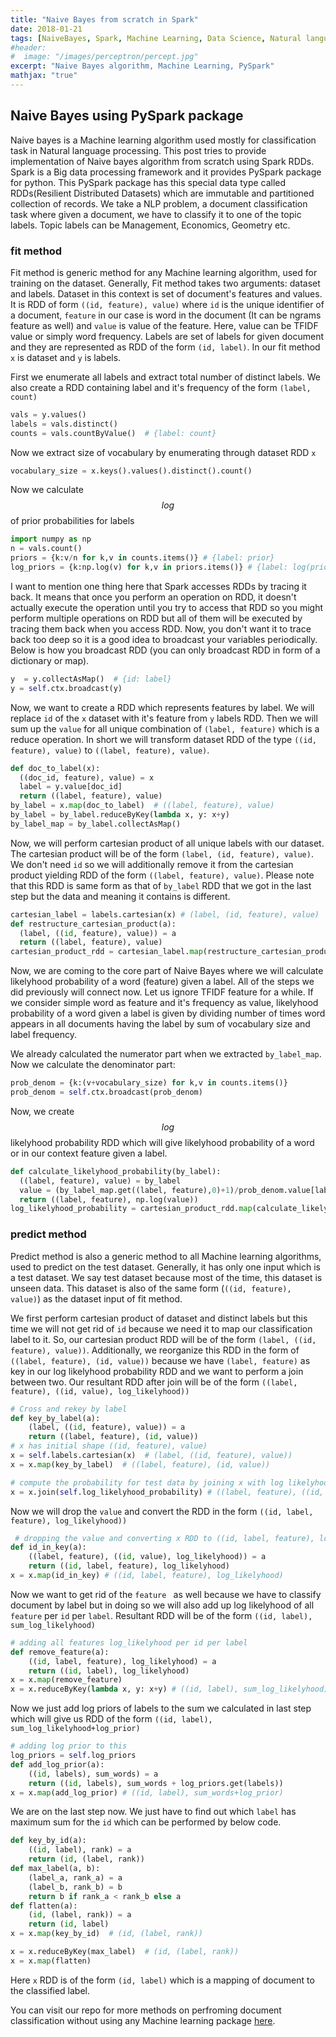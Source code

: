 ```yaml
---
title: "Naive Bayes from scratch in Spark"
date: 2018-01-21
tags: [NaiveBayes, Spark, Machine Learning, Data Science, Natural language processing, Python, tutorial]
#header:
#  image: "/images/perceptron/percept.jpg"
excerpt: "Naive Bayes algorithm, Machine Learning, PySpark"
mathjax: "true"
---
```


## Naive Bayes using PySpark package

Naive bayes is a Machine learning algorithm used mostly for classification task in Natural language processing. This post tries to provide implementation of Naive bayes algorithm from scratch using Spark RDDs. Spark is a Big data processing framework and it provides PySpark package for python. This PySpark package has this special data type called RDDs(Resilient Distributed Datasets) which are immutable and partitioned collection of records. We take a NLP problem, a document classification task where given a document, we have to classify it to one of the topic labels. Topic labels can be Management, Economics, Geometry etc.

### fit method

Fit method is generic method for any Machine learning algorithm, used for training on the dataset. Generally, Fit method takes two arguments: dataset and labels. Dataset in this context is set of document's features and values. It is RDD of form ```((id, feature), value)``` where ```id``` is the unique identifier of a document, ```feature``` in our case is word in the document (It can be ngrams feature as well) and ```value``` is value of the feature. Here, value can be TFIDF value or simply word frequency. Labels are set of labels for given document and they are represented as RDD of the form ```(id, label)```. In our fit method ```x``` is dataset and ```y``` is labels.

First we enumerate all labels and extract total number of distinct labels. We also create a RDD containing label and it's frequency of the form ```(label, count)```
```python
vals = y.values()
labels = vals.distinct()
counts = vals.countByValue()  # {label: count}
```

Now we extract size of vocabulary by enumerating through dataset RDD ```x```
```python
vocabulary_size = x.keys().values().distinct().count()
```

Now we calculate $$log$$ of prior probabilities for labels
```python
import numpy as np
n = vals.count()
priors = {k:v/n for k,v in counts.items()} # {label: prior}
log_priors = {k:np.log(v) for k,v in priors.items()} # {label: log(prior)}
```

I want to mention one thing here that Spark accesses RDDs by tracing it back. It means that once you perform an operation on RDD, it doesn't actually execute the operation until you try to access that RDD so you might perform multiple operations on RDD but all of them will be executed by tracing them back when you access RDD. Now, you don't want it to trace back too deep so it is a good idea to broadcast your variables periodically. Below is how you broadcast RDD (you can only broadcast RDD in form of a dictionary or map).
```python
y  = y.collectAsMap()  # {id: label}
y = self.ctx.broadcast(y)
```

Now, we want to create a RDD which represents features by label. We will replace ```id``` of the ```x``` dataset with it's feature from ```y``` labels RDD. Then we will sum up the ```value``` for all unique combination of ```(label, feature)``` which is a reduce operation. In short we will transform dataset RDD of the type ```((id, feature), value)``` to ```((label, feature), value)```.
```python
def doc_to_label(x):
  ((doc_id, feature), value) = x
  label = y.value[doc_id]
  return ((label, feature), value)
by_label = x.map(doc_to_label)  # ((label, feature), value)
by_label = by_label.reduceByKey(lambda x, y: x+y)
by_label_map = by_label.collectAsMap()
```

Now, we will perform cartesian product of all unique labels with our dataset. The cartesian product will be of the form ```(label, (id, feature), value)```. We don't need ```id``` so we will additionally remove it from the cartesian product yielding RDD of the form ```((label, feature), value)```. Please note that this RDD is same form as that of ```by_label``` RDD that we got in the last step but the data and meaning it contains is different.
```python
cartesian_label = labels.cartesian(x) # (label, (id, feature), value)
def restructure_cartesian_product(a):
  (label, ((id, feature), value)) = a
  return ((label, feature), value)
cartesian_product_rdd = cartesian_label.map(restructure_cartesian_product)
```

Now, we are coming to the core part of Naive Bayes where we will calculate likelyhood probability of a word (feature) given a label. All of the steps we did previously will connect now. Let us ignore TFIDF feature for a while. If we consider simple word as feature and it's frequency as value, likelyhood probability of a word given a label is given by dividing number of times word appears in all documents having the label by sum of vocabulary size and label frequency.

We already calculated the numerator part when we extracted ```by_label_map```. Now we calculate the denominator part:

```python
prob_denom = {k:(v+vocabulary_size) for k,v in counts.items()}
prob_denom = self.ctx.broadcast(prob_denom)
```
Now, we create $$log$$ likelyhood probability RDD which will give likelyhood probability of a word or in our context feature given a label. 

```python
def calculate_likelyhood_probability(by_label):
  ((label, feature), value) = by_label
  value = (by_label_map.get((label, feature),0)+1)/prob_denom.value[label]
  return ((label, feature), np.log(value))
log_likelyhood_probability = cartesian_product_rdd.map(calculate_likelyhood_probability) # ((label, feature), log likelyhood value)
```
### predict method
Predict method is also a generic method to all Machine learning algorithms, used to predict on the test dataset. Generally, it has only one input which is a test dataset. We say test dataset because most of the time, this dataset is unseen data. This dataset is also of the same form (```((id, feature), value)```) as the dataset input of fit method. 

We first perform cartesian product of dataset and distinct labels but this time we will not get rid of ```id``` because we need it to map our classification label to it. So, our cartesian product RDD will be of the form ```(label, ((id, feature), value))```. Additionally, we reorganize this RDD in the form of ```((label, feature), (id, value))``` because we have ```(label, feature)``` as key in our log likelyhood probability RDD and we want to perform a join between two. Our resultant RDD after join will be of the form ```((label, feature), ((id, value), log_likelyhood))```
```python
# Cross and rekey by label
def key_by_label(a):
    (label, ((id, feature), value)) = a
    return ((label, feature), (id, value))
# x has initial shape ((id, feature), value)
x = self.labels.cartesian(x)  # (label, ((id, feature), value))
x = x.map(key_by_label)  # ((label, feature), (id, value))

# compute the probability for test data by joining x with log likelyhood probability
x = x.join(self.log_likelyhood_probability) # ((label, feature), ((id, value), log_likelyhood))
```

Now we will drop the ```value``` and convert the RDD in the form ```((id, label, feature), log_likelyhood))```

```python
 # dropping the value and converting x RDD to ((id, label, feature), log_likelyhood))
def id_in_key(a):
    ((label, feature), ((id, value), log_likelyhood)) = a
    return ((id, label, feature), log_likelyhood)
x = x.map(id_in_key) # ((id, label, feature), log_likelyhood)
```

Now we want to get rid of the ```feature ``` as well because we have to classify document by label but in doing so we will also add up log likelyhood of all ```feature``` per ```id``` per ```label```. Resultant RDD will be of the form ```((id, label), sum_log_likelyhood)```
```python
# adding all features log_likelyhood per id per label
def remove_feature(a):
    ((id, label, feature), log_likelyhood) = a
    return ((id, label), log_likelyhood)
x = x.map(remove_feature)
x = x.reduceByKey(lambda x, y: x+y) # ((id, label), sum_log_likelyhood)
```

Now we just add log priors of labels to the sum we calculated in last step which will give us RDD of the form ```((id, label), sum_log_likelyhood+log_prior)```
```python
# adding log prior to this
log_priors = self.log_priors
def add_log_prior(a):
    ((id, labels), sum_words) = a
    return ((id, labels), sum_words + log_priors.get(labels))
x = x.map(add_log_prior) # ((id, label), sum_words+log_prior)

```

We are on the last step now. We just have to find out which ```label``` has maximum sum for the ```id``` which can be performed by below code.
```python
def key_by_id(a):
    ((id, label), rank) = a
    return (id, (label, rank))
def max_label(a, b):
    (label_a, rank_a) = a
    (label_b, rank_b) = b
    return b if rank_a < rank_b else a
def flatten(a):
    (id, (label, rank)) = a
    return (id, label)
x = x.map(key_by_id)  # (id, (label, rank))

x = x.reduceByKey(max_label)  # (id, (label, rank))
x = x.map(flatten)
```

Here ```x``` RDD is of the form ```(id, label)``` which is a mapping of document to the classified label.

You can visit our repo for more methods on perfroming document classification without using any Machine learning package [here](https://github.com/ankit-vaghela30/Distributed-Documents-classification).
